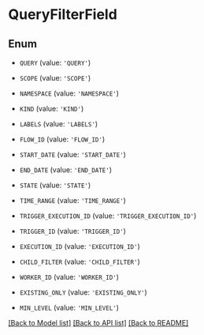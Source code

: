# QueryFilterField


## Enum

* `QUERY` (value: `'QUERY'`)

* `SCOPE` (value: `'SCOPE'`)

* `NAMESPACE` (value: `'NAMESPACE'`)

* `KIND` (value: `'KIND'`)

* `LABELS` (value: `'LABELS'`)

* `FLOW_ID` (value: `'FLOW_ID'`)

* `START_DATE` (value: `'START_DATE'`)

* `END_DATE` (value: `'END_DATE'`)

* `STATE` (value: `'STATE'`)

* `TIME_RANGE` (value: `'TIME_RANGE'`)

* `TRIGGER_EXECUTION_ID` (value: `'TRIGGER_EXECUTION_ID'`)

* `TRIGGER_ID` (value: `'TRIGGER_ID'`)

* `EXECUTION_ID` (value: `'EXECUTION_ID'`)

* `CHILD_FILTER` (value: `'CHILD_FILTER'`)

* `WORKER_ID` (value: `'WORKER_ID'`)

* `EXISTING_ONLY` (value: `'EXISTING_ONLY'`)

* `MIN_LEVEL` (value: `'MIN_LEVEL'`)

[[Back to Model list]](../README.md#documentation-for-models) [[Back to API list]](../README.md#documentation-for-api-endpoints) [[Back to README]](../README.md)



